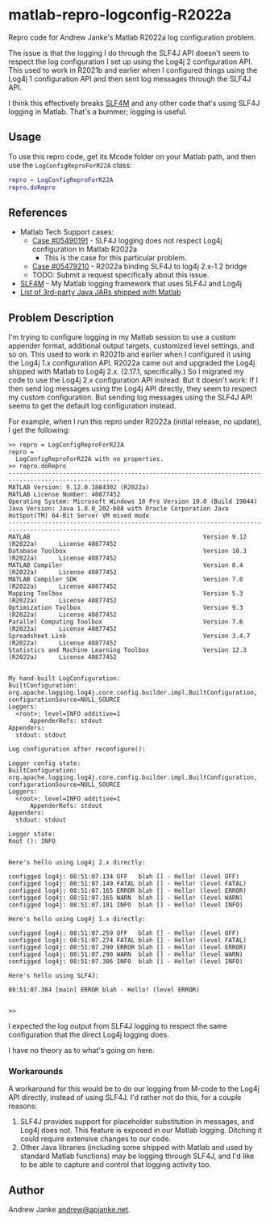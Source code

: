 # matlab-repro-logconfig-R2022a

Repro code for Andrew Janke's Matlab R2022a log configuration problem.

The issue is that the logging I do through the SLF4J API doesn't seem to respect the log configuration I set up using the Log4j 2 configuration API. This used to work in R2021b and earlier when I configured things using the Log4j 1 configuration API and then sent log messages through the SLF4J API.

I think this effectively breaks [SLF4M](https://slf4m.janklab.net/) and any other code that's using SLF4J logging in Matlab. That's a bummer; logging is useful.

## Usage

To use this repro code, get its Mcode folder on your Matlab path, and then use the `LogConfigReproForR22A` class:

```matlab
repro = LogConfigReproForR22A
repro.doRepro
```

## References

* Matlab Tech Support cases:
  * [Case #05490191](https://servicerequest.mathworks.com/mysr/cp_case_detail1?cc=us&id=5003q00001VGV5M) - SLF4J logging does not respect Log4j configuration in Matlab R2022a
    * This is the case for this particular problem.
  * [Case #05479210](https://servicerequest.mathworks.com/mysr/cp_case_detail1?cc=us&id=5003q00001VFQeM) - R2022a binding SLF4J to log4j 2.x-1.2 bridge
  * TODO: Submit a request specifically about this issue.
* [SLF4M](https://slf4m.janklab.net/) - My Matlab logging framework that uses SLF4J and Log4j
* [List of 3rd-party Java JARs shipped with Matlab](https://docs.google.com/spreadsheets/d/1qL9NVwVhiA_BqX16Gr9-mMKqQ0MEOGxClGA0ms7mji0/edit?usp=sharing)

## Problem Description

I'm trying to configure logging in my Matlab session to use a custom appender format, additional output targets, customized level settings, and so on. This used to work in R2021b and earlier when I configured it using the Log4j 1.x configuration API. R2022a came out and upgraded the Log4j shipped with Matlab to Log4j 2.x. (2.17.1, specifically.) So I migrated my code to use the Log4j 2.x configuration API instead. But it doesn't work: If I then send log messages using the Log4j API directly, they seem to respect my custom configuration. But sending log messages using the SLF4J API seems to get the default log configuration instead.

For example, when I run this repro under R2022a (initial release, no update), I get the following:

```text
>> repro = LogConfigReproForR22A
repro = 
  LogConfigReproForR22A with no properties.
>> repro.doRepro
-----------------------------------------------------------------------------------------------------
MATLAB Version: 9.12.0.1884302 (R2022a)
MATLAB License Number: 40877452
Operating System: Microsoft Windows 10 Pro Version 10.0 (Build 19044)
Java Version: Java 1.8.0_202-b08 with Oracle Corporation Java HotSpot(TM) 64-Bit Server VM mixed mode
-----------------------------------------------------------------------------------------------------
MATLAB                                                Version 9.12        (R2022a)      License 40877452
Database Toolbox                                      Version 10.3        (R2022a)      License 40877452
MATLAB Compiler                                       Version 8.4         (R2022a)      License 40877452
MATLAB Compiler SDK                                   Version 7.0         (R2022a)      License 40877452
Mapping Toolbox                                       Version 5.3         (R2022a)      License 40877452
Optimization Toolbox                                  Version 9.3         (R2022a)      License 40877452
Parallel Computing Toolbox                            Version 7.6         (R2022a)      License 40877452
Spreadsheet Link                                      Version 3.4.7       (R2022a)      License 40877452
Statistics and Machine Learning Toolbox               Version 12.3        (R2022a)      License 40877452


My hand-built LogConfiguration:
BuiltConfiguration: org.apache.logging.log4j.core.config.builder.impl.BuiltConfiguration, configurationSource=NULL_SOURCE
Loggers:
  <root>: level=INFO additive=1
      AppenderRefs: stdout
Appenders:
  stdout: stdout

Log configuration after reconfigure():

Logger config state:
BuiltConfiguration: org.apache.logging.log4j.core.config.builder.impl.BuiltConfiguration, configurationSource=NULL_SOURCE
Loggers:
  <root>: level=INFO additive=1
      AppenderRefs: stdout
Appenders:
  stdout: stdout

Logger state:
Root (): INFO


Here's hello using Log4j 2.x directly:

configged log4j: 08:51:07.134 OFF   blah [] - Hello! (level OFF)
configged log4j: 08:51:07.149 FATAL blah [] - Hello! (level FATAL)
configged log4j: 08:51:07.165 ERROR blah [] - Hello! (level ERROR)
configged log4j: 08:51:07.165 WARN  blah [] - Hello! (level WARN)
configged log4j: 08:51:07.181 INFO  blah [] - Hello! (level INFO)

Here's hello using Log4j 1.x directly:

configged log4j: 08:51:07.259 OFF   blah [] - Hello! (level OFF)
configged log4j: 08:51:07.274 FATAL blah [] - Hello! (level FATAL)
configged log4j: 08:51:07.290 ERROR blah [] - Hello! (level ERROR)
configged log4j: 08:51:07.290 WARN  blah [] - Hello! (level WARN)
configged log4j: 08:51:07.306 INFO  blah [] - Hello! (level INFO)

Here's hello using SLF4J:

08:51:07.384 [main] ERROR blah - Hello! (level ERROR)


>> 
```

I expected the log output from SLF4J logging to respect the same configuration that the direct Log4j logging does.

I have no theory as to what's going on here.

### Workarounds

A workaround for this would be to do our logging from M-code to the Log4j API directly, instead of using SLF4J. I'd rather not do this, for a couple reasons:

1. SLF4J provides support for placeholder substitution in messages, and Log4j does not. This feature is exposed in our Matlab logging. Ditching it could require extensive changes to our code.
2. Other Java libraries (including some shipped with Matlab and used by standard Matlab functions) may be logging through SLF4J, and I'd like to be able to capture and control that logging activity too.

## Author

Andrew Janke <andrew@apjanke.net>.
